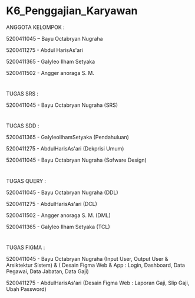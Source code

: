 # K6_Penggajian_Karyawan
ANGGOTA KELOMPOK :

5200411045 – Bayu Octabryan Nugraha

5200411275 - Abdul HarisAs'ari

5200411365 - Galyleo Ilham Setyaka

5200411502 - Angger anoraga S. M.

#

TUGAS SRS   :

5200411045 - Bayu Octabryan Nugraha  (SRS)

#

TUGAS SDD   :

5200411365 - GalyleoIlhamSetyaka    (Pendahuluan)

5200411275 - AbdulHarisAs'ari       (Dekprisi Umum)

5200411045 - Bayu Octabryan Nugraha (Sofware Design)

#

TUGAS QUERY  :

5200411045 - Bayu Octabryan Nugraha (DDL)

5200411275 - AbdulHarisAs'ari       (DCL)

5200411502 - Angger anoraga S. M.   (DML)

5200411365 - Galyleo Ilham Setyaka  (TCL)

#

TUGAS FIGMA :

5200411045 - Bayu Octabryan Nugraha (Input User, Output User & Arsiktektur Sistem) 
& 
( Desain Figma Web & App : Login, Dashboard, Data Pegawai, Data Jabatan, Data Gaji)

5200411275 - AbdulHarisAs'ari (Desain Figma Web : Laporan Gaji, Slip Gaji, Ubah Password)
